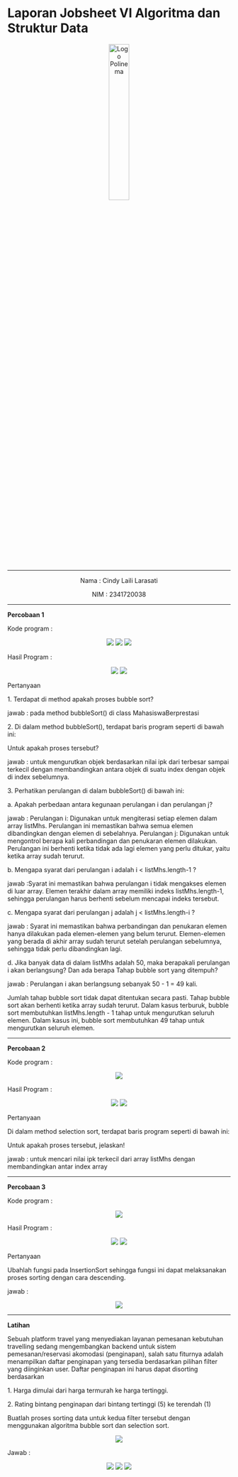# Laporan Jobsheet VI Algoritma dan Struktur Data
<p align="center">
   <img src="https://static.wikia.nocookie.net/logopedia/images/8/8a/Politeknik_Negeri_Malang.png/revision/latest?cb=20190922202558 " alt="Logo Polinema" width="30%"> 
</p>
<hr>
<p align="center">Nama : Cindy Laili Larasati</p>
<p align="center">NIM : 2341720038</p>
<hr>
<b>Percobaan 1</b>
<p>Kode program :</p>
<p align="center">
    <img src="Gambar/KodeMahasiswa_Percobaan1.png">
    <img src="Gambar/KodeDaftarMahasiswaBerprestasi_Percobaan1.png">
    <img src="Gambar/KodeMain_Percobaan1.png">
</p>
<p>Hasil Program :</p>
<p align="center">
    <img src="Gambar/HasilPercobaan1.png">
    <img src="Gambar/HasilPercobaan1_2.png">
</p>
<p>Pertanyaan</p>
<p>1. Terdapat di method apakah proses bubble sort?</p>
<p>jawab : pada method bubbleSort() di class MahasiswaBerprestasi</p>
<p>2. Di dalam method bubbleSort(), terdapat baris program seperti di bawah ini:</p>
<p>Untuk apakah proses tersebut?</p>
<p>jawab : untuk mengurutkan objek berdasarkan nilai ipk dari terbesar sampai terkecil dengan membandingkan antara objek di suatu index dengan objek di index sebelumnya.</p>
<p>3. Perhatikan perulangan di dalam bubbleSort() di bawah ini:</p>
<p>a. Apakah perbedaan antara kegunaan perulangan i dan perulangan j?</p>
<p>jawab : Perulangan i: Digunakan untuk mengiterasi setiap elemen dalam array listMhs. Perulangan ini memastikan bahwa semua elemen dibandingkan dengan elemen di sebelahnya. Perulangan j: Digunakan untuk mengontrol berapa kali perbandingan dan penukaran elemen dilakukan. Perulangan ini berhenti ketika tidak ada lagi elemen yang perlu ditukar, yaitu ketika array sudah terurut.</p>
<p>b. Mengapa syarat dari perulangan i adalah i < listMhs.length-1 ? </p>
<p>jawab :Syarat ini memastikan bahwa perulangan i tidak mengakses elemen di luar array. Elemen terakhir dalam array memiliki indeks listMhs.length-1, sehingga perulangan harus berhenti sebelum mencapai indeks tersebut.</p>
<p>c. Mengapa syarat dari perulangan j adalah j < listMhs.length-i ?</p>
<p>jawab : Syarat ini memastikan bahwa perbandingan dan penukaran elemen hanya dilakukan pada elemen-elemen yang belum terurut. Elemen-elemen yang berada di akhir array sudah terurut setelah perulangan sebelumnya, sehingga tidak perlu dibandingkan lagi.</p>
<p>d. Jika banyak data di dalam listMhs adalah 50, maka berapakali perulangan i akan berlangsung? Dan ada berapa Tahap bubble sort yang ditempuh?</p>
<p>jawab : Perulangan i akan berlangsung sebanyak 50 - 1 = 49 kali.

Jumlah tahap bubble sort tidak dapat ditentukan secara pasti. Tahap bubble sort akan berhenti ketika array sudah terurut. Dalam kasus terburuk, bubble sort membutuhkan listMhs.length - 1 tahap untuk mengurutkan seluruh elemen. Dalam kasus ini, bubble sort membutuhkan 49 tahap untuk mengurutkan seluruh elemen.</p>
<hr>
<b>Percobaan 2</b>
<p>Kode program :</p>
<p align="center">
    <img src="Gambar/KodePercobaan2.png">
</p>
<p>Hasil Program :</p>
<p align="center">
    <img src="Gambar/HasilPercobaan2_1.png">
    <img src="Gambar/HasilPercobaan2_2.png">
</p>
<p>Pertanyaan</p>
<p>Di dalam method selection sort, terdapat baris program seperti di bawah ini:</p>
<p>Untuk apakah proses tersebut, jelaskan!</p>
<p>jawab : untuk mencari nilai ipk terkecil dari array listMhs dengan membandingkan antar index array </p>
<hr>
<b>Percobaan 3</b>
<p>Kode program :</p>
<p align="center">
    <img src="Gambar/KodePercobaan3.png">
</p>
<p>Hasil Program :</p>
<p align="center">
    <img src="Gambar/HasilPercobaan3_1.png">
    <img src="Gambar/HasilPercobaan3_2.png">
</p>
<p>Pertanyaan</p>
<p>Ubahlah fungsi pada InsertionSort sehingga fungsi ini dapat melaksanakan proses sorting
dengan cara descending.</p>
<p>jawab :</p>
<p align="center">
    <img src="Gambar/JawabanPercobaan3.png">
</p>
<hr>
<b>Latihan</b>
<p>Sebuah platform travel yang menyediakan layanan pemesanan kebutuhan travelling sedang
mengembangkan backend untuk sistem pemesanan/reservasi akomodasi (penginapan), salah
satu fiturnya adalah menampilkan daftar penginapan yang tersedia berdasarkan pilihan filter
yang diinginkan user. Daftar penginapan ini harus dapat disorting berdasarkan </p>
<p>1. Harga dimulai dari harga termurah ke harga tertinggi. </p>
<p>2. Rating bintang penginapan dari bintang tertinggi (5) ke terendah (1) </p>
<p>Buatlah proses sorting data untuk kedua filter tersebut dengan menggunakan algoritma
bubble sort dan selection sort.</p>
<p align="center">
    <img src="Gambar/SoallatihanJobsheet6.png">
</p>
<p>Jawab :</p>
<p align="center">
    <img src="Gambar/HasilMenampilkanSemuaHotel.png">
    <img src="Gambar/HasilHotelMulaiTerendah.png">
    <img src="Gambar/HasilHotelMulaiTertinggi.png">
</p>